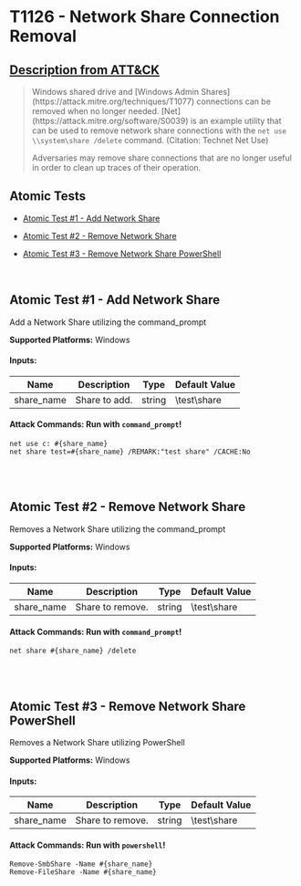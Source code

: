 # T1126 - Network Share Connection Removal
## [Description from ATT&CK](https://attack.mitre.org/wiki/Technique/T1126)
<blockquote>Windows shared drive and [Windows Admin Shares](https://attack.mitre.org/techniques/T1077) connections can be removed when no longer needed. [Net](https://attack.mitre.org/software/S0039) is an example utility that can be used to remove network share connections with the <code>net use \\system\share /delete</code> command. (Citation: Technet Net Use)

Adversaries may remove share connections that are no longer useful in order to clean up traces of their operation.</blockquote>

## Atomic Tests

- [Atomic Test #1 - Add Network Share](#atomic-test-1---add-network-share)

- [Atomic Test #2 - Remove Network Share](#atomic-test-2---remove-network-share)

- [Atomic Test #3 - Remove Network Share PowerShell](#atomic-test-3---remove-network-share-powershell)


<br/>

## Atomic Test #1 - Add Network Share
Add a Network Share utilizing the command_prompt

**Supported Platforms:** Windows


#### Inputs:
| Name | Description | Type | Default Value | 
|------|-------------|------|---------------|
| share_name | Share to add. | string | \\test\share|


#### Attack Commands: Run with `command_prompt`! 
```
net use c: #{share_name}
net share test=#{share_name} /REMARK:"test share" /CACHE:No
```






<br/>
<br/>

## Atomic Test #2 - Remove Network Share
Removes a Network Share utilizing the command_prompt

**Supported Platforms:** Windows


#### Inputs:
| Name | Description | Type | Default Value | 
|------|-------------|------|---------------|
| share_name | Share to remove. | string | \\test\share|


#### Attack Commands: Run with `command_prompt`! 
```
net share #{share_name} /delete
```






<br/>
<br/>

## Atomic Test #3 - Remove Network Share PowerShell
Removes a Network Share utilizing PowerShell

**Supported Platforms:** Windows


#### Inputs:
| Name | Description | Type | Default Value | 
|------|-------------|------|---------------|
| share_name | Share to remove. | string | \\test\share|


#### Attack Commands: Run with `powershell`! 
```
Remove-SmbShare -Name #{share_name}
Remove-FileShare -Name #{share_name}
```






<br/>
